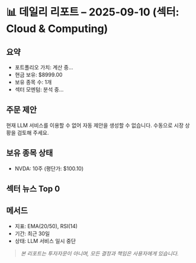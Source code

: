 # 📊 데일리 리포트 – 2025-09-10 (섹터: Cloud & Computing)

## 요약
- 포트폴리오 가치: 계산 중...
- 현금 보유: $8999.00
- 보유 종목 수: 1개
- 섹터 모멘텀: 분석 중...

## 주문 제안
현재 LLM 서비스를 이용할 수 없어 자동 제안을 생성할 수 없습니다.
수동으로 시장 상황을 검토해 주세요.

## 보유 종목 상태
- NVDA: 10주 (평단가: $100.10)

## 섹터 뉴스 Top 0


## 메서드
- 지표: EMA(20/50), RSI(14)
- 기간: 최근 30일
- 상태: LLM 서비스 일시 중단

> *본 리포트는 투자자문이 아니며, 모든 결정과 책임은 사용자에게 있습니다.*